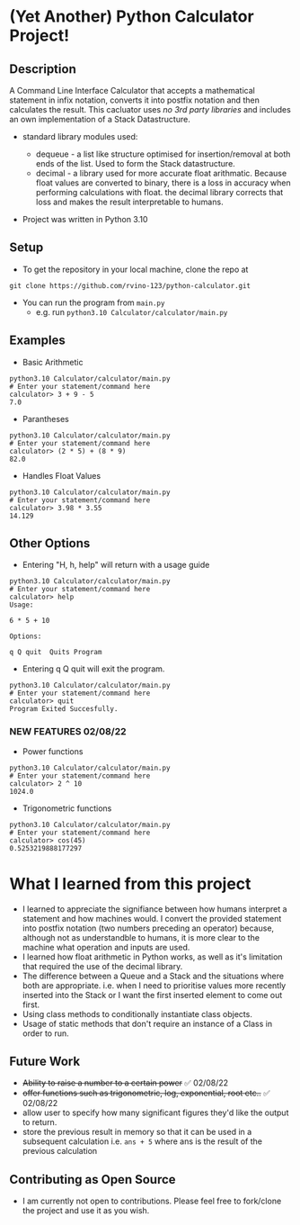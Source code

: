 # (Yet Another) Python Calculator Project!

## Description

A Command Line Interface Calculator that accepts a mathematical statement in infix notation, converts it into postfix notation and then calculates the result. This cacluator uses _no 3rd party libraries_ and includes an own implementation of a Stack Datastructure.

- standard library modules used:

  - dequeue - a list like structure optimised for insertion/removal at both ends of the list. Used to form the Stack datastructure.
  - decimal - a library used for more accurate float arithmatic. Because float values are converted to binary, there is a loss in accuracy when performing calculations with float. the decimal library corrects that loss and makes the result interpretable to humans.

- Project was written in Python 3.10

## Setup

- To get the repository in your local machine, clone the repo at

`git clone https://github.com/rvino-123/python-calculator.git`

- You can run the program from `main.py`
  - e.g. run `python3.10 Calculator/calculator/main.py`

## Examples

- Basic Arithmetic

```
python3.10 Calculator/calculator/main.py
# Enter your statement/command here
calculator> 3 + 9 - 5
7.0
```

- Parantheses

```
python3.10 Calculator/calculator/main.py
# Enter your statement/command here
calculator> (2 * 5) + (8 * 9)
82.0
```

- Handles Float Values

```
python3.10 Calculator/calculator/main.py
# Enter your statement/command here
calculator> 3.98 * 3.55
14.129
```

## Other Options

- Entering "H, h, help" will return with a usage guide

```
python3.10 Calculator/calculator/main.py
# Enter your statement/command here
calculator> help
Usage:

6 * 5 + 10

Options:

q Q quit  Quits Program
```

- Entering q Q quit will exit the program.

```
python3.10 Calculator/calculator/main.py
# Enter your statement/command here
calculator> quit
Program Exited Succesfully.
```

### **NEW FEATURES 02/08/22**

- Power functions

```
python3.10 Calculator/calculator/main.py
# Enter your statement/command here
calculator> 2 ^ 10
1024.0
```

- Trigonometric functions

```
python3.10 Calculator/calculator/main.py
# Enter your statement/command here
calculator> cos(45)
0.5253219888177297
```

# What I learned from this project

- I learned to appreciate the signifiance between how humans interpret a statement and how machines would. I convert the provided statement into postfix notation (two numbers preceding an operator) because, although not as understandble to humans, it is more clear to the machine what operation and inputs are used.
- I learned how float arithmetic in Python works, as well as it's limitation that required the use of the decimal library.
- The difference between a Queue and a Stack and the situations where both are appropriate. i.e. when I need to prioritise values more recently inserted into the Stack or I want the first inserted element to come out first.
- Using class methods to conditionally instantiate class objects.
- Usage of static methods that don't require an instance of a Class in order to run.

## Future Work

- ~~Ability to raise a number to a certain power~~ ✅ 02/08/22
- ~~offer functions such as trigonometric, log, exponential, root etc..~~ ✅ 02/08/22
- allow user to specify how many significant figures they'd like the output to return.
- store the previous result in memory so that it can be used in a subsequent calculation i.e. `ans + 5` where ans is the result of the previous calculation

## Contributing as Open Source

- I am currently not open to contributions. Please feel free to fork/clone the project and use it as you wish.
